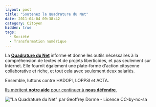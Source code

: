 ```yaml
---
layout: post
title: "Soutenez la Quadrature du Net"
date: 2011-04-04 09:38:42
category: Citoyen
hidden: true
tags:
  - Société
  - Transformation numérique
---
```


La **[Quadrature du Net](https://support.laquadrature.net/)** informe et donne les outils nécessaires à la compréhension de textes et de projets liberticides, et pas seulement sur Internet. Elle fournit également une plate-forme d'action citoyenne collaborative et riche, et tout cela avec seulement deux salariés.

Ensemble, luttons contre HADOPI, LOPPSI et ACTA.

[Ils méritent **notre aide** pour continuer à **nous défendre**.](https://support.laquadrature.net/)

<!-- more -->

![&quot;La Quadrature du Net&quot; par Geoffrey Dorme - Licence CC-by-nc-sa](/images/)
